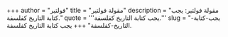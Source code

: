 +++
author = "فولتير"
title = "مقولة فولتير"
description = "مقولة فولتير: يجب كتابة التاريخ كفلسفة."
quote = '''يجب كتابة التاريخ كفلسفة.''' 
slug = "يجب-كتابة-التاريخ-كفلسفة"
+++
يجب كتابة التاريخ كفلسفة.
